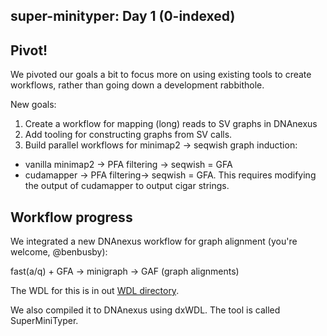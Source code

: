 super-minityper: Day 1 (0-indexed)
---------------

## Pivot!
We pivoted our goals a bit to focus more on using existing tools to
create workflows, rather than going down a development rabbithole.

New goals:  
1. Create a workflow for mapping (long) reads to SV graphs in DNAnexus  
2. Add tooling for constructing graphs from SV calls.  
3. Build parallel workflows for minimap2 -> seqwish graph induction:  
  - vanilla minimap2 &rarr; PFA filtering &rarr; seqwish = GFA
  - cudamapper &rarr; PFA filtering&rarr; seqwish = GFA. This requires modifying the output of
  cudamapper to output cigar strings.

<div style="page-break-after: always;"></div>

## Workflow progress

We integrated a new DNAnexus workflow for graph alignment (you're welcome, @benbusby):

fast(a/q) + GFA &rarr; minigraph &rarr; GAF (graph alignments)

The WDL for this is in out [WDL directory](https://github.com/NCBI-Codeathons/super-minityper/tree/master/wdl).

We also compiled it to DNAnexus using dxWDL. The tool is called SuperMiniTyper.
